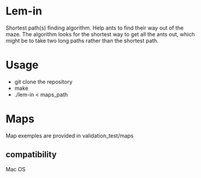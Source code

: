 # Lem-in
Shortest path(s) finding algorithm. Help ants to find their way out of the maze.
The algorithm looks for the shortest way to get all the ants out, which might be to take two long paths rather than the shortest path.

# Usage
-	git clone the repository
-	make
-	./lem-in < maps_path

# Maps
Map exemples are provided in validation_test/maps

## compatibility
Mac OS
